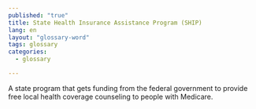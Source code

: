 ```yaml
---
published: "true"
title: State Health Insurance Assistance Program (SHIP)
lang: en
layout: "glossary-word"
tags: glossary
categories: 
  - glossary

---
```


A state program that gets funding from the federal government to provide free local health coverage counseling to people with Medicare.
